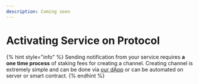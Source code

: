 ```yaml
---
description: Coming soon
---
```


# Activating Service on Protocol



{% hint style="info" %}
Sending notification from your service requires **a one time process** of staking fees for creating a channel. Creating channel is extremely simple and can be done via [our dApp](https://app.epns.io) or can be automated on server or smart contract.
{% endhint %}

